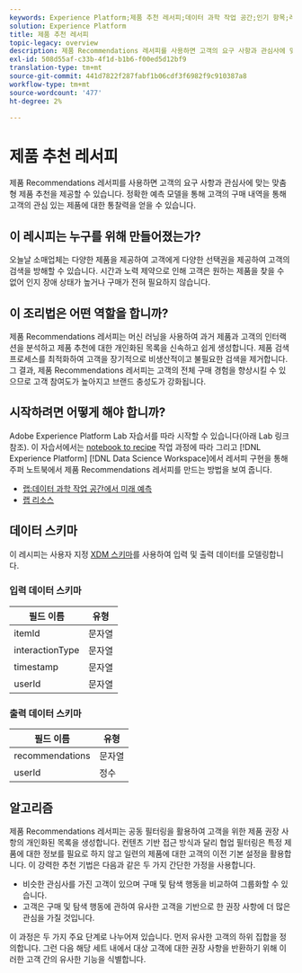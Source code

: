 ```yaml
---
keywords: Experience Platform;제품 추천 레서피;데이터 과학 작업 공간;인기 항목;레서피;사전 작성 레서피;Product recommendation recipe;Data Science Workspace;popular topics;recipes;pre build recipe
solution: Experience Platform
title: 제품 추천 레서피
topic-legacy: overview
description: 제품 Recommendations 레서피를 사용하면 고객의 요구 사항과 관심사에 맞는 맞춤형 제품 추천을 제공할 수 있습니다. 정확한 예측 모델을 통해 고객의 구매 내역을 통해 고객의 관심 있는 제품에 대한 통찰력을 얻을 수 있습니다.
exl-id: 508d55af-c33b-4f1d-b1b6-f00ed5d12bf9
translation-type: tm+mt
source-git-commit: 441d7822f287fabf1b06cdf3f6982f9c910387a8
workflow-type: tm+mt
source-wordcount: '477'
ht-degree: 2%

---
```


# 제품 추천 레서피

제품 Recommendations 레서피를 사용하면 고객의 요구 사항과 관심사에 맞는 맞춤형 제품 추천을 제공할 수 있습니다. 정확한 예측 모델을 통해 고객의 구매 내역을 통해 고객의 관심 있는 제품에 대한 통찰력을 얻을 수 있습니다.

## 이 레시피는 누구를 위해 만들어졌는가?

오늘날 소매업체는 다양한 제품을 제공하여 고객에게 다양한 선택권을 제공하여 고객의 검색을 방해할 수 있습니다. 시간과 노력 제약으로 인해 고객은 원하는 제품을 찾을 수 없어 인지 장애 상태가 높거나 구매가 전혀 필요하지 않습니다.

## 이 조리법은 어떤 역할을 합니까?

제품 Recommendations 레서피는 머신 러닝을 사용하여 과거 제품과 고객의 인터랙션을 분석하고 제품 추천에 대한 개인화된 목록을 신속하고 쉽게 생성합니다. 제품 검색 프로세스를 최적화하여 고객을 장기적으로 비생산적이고 불필요한 검색을 제거합니다. 그 결과, 제품 Recommendations 레서피는 고객의 전체 구매 경험을 향상시킬 수 있으므로 고객 참여도가 높아지고 브랜드 충성도가 강화됩니다.

## 시작하려면 어떻게 해야 합니까?

Adobe Experience Platform Lab 자습서를 따라 시작할 수 있습니다(아래 Lab 링크 참조). 이 자습서에서는 [notebook to recipe](../jupyterlab/create-a-recipe.md) 작업 과정에 따라 그리고 [!DNL Experience Platform] [!DNL Data Science Workspace]에서 레서피 구현을 통해 주퍼 노트북에서 제품 Recommendations 레서피를 만드는 방법을 보여 줍니다.

* [랩:데이터 과학 작업 공간에서 미래 예측](https://expleague.azureedge.net/labs/L777/index.html)
* [랩 리소스](https://github.com/adobe/experience-platform-dsw-reference/tree/master/Summit/2019/resources)

## 데이터 스키마

이 레시피는 사용자 지정 [XDM 스키마](../../xdm/schema/field-dictionary.md)를 사용하여 입력 및 출력 데이터를 모델링합니다.

### 입력 데이터 스키마

| 필드 이름 | 유형 |
| --- | --- |
| itemId | 문자열 |
| interactionType | 문자열 |
| timestamp | 문자열 |
| userId | 문자열 |

### 출력 데이터 스키마

| 필드 이름 | 유형 |
| --- | --- |
| recommendations | 문자열 |
| userId | 정수 |

## 알고리즘

제품 Recommendations 레서피는 공동 필터링을 활용하여 고객을 위한 제품 권장 사항의 개인화된 목록을 생성합니다. 컨텐츠 기반 접근 방식과 달리 협업 필터링은 특정 제품에 대한 정보를 필요로 하지 않고 일련의 제품에 대한 고객의 이전 기본 설정을 활용합니다. 이 강력한 추천 기법은 다음과 같은 두 가지 간단한 가정을 사용합니다.
* 비슷한 관심사를 가진 고객이 있으며 구매 및 탐색 행동을 비교하여 그룹화할 수 있습니다.
* 고객은 구매 및 탐색 행동에 관하여 유사한 고객을 기반으로 한 권장 사항에 더 많은 관심을 가질 것입니다.

이 과정은 두 가지 주요 단계로 나누어져 있습니다. 먼저 유사한 고객의 하위 집합을 정의합니다. 그런 다음 해당 세트 내에서 대상 고객에 대한 권장 사항을 반환하기 위해 이러한 고객 간의 유사한 기능을 식별합니다.
